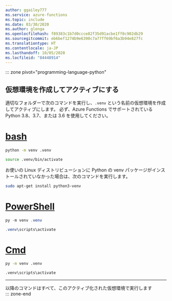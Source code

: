 ```yaml
---
author: ggailey777
ms.service: azure-functions
ms.topic: include
ms.date: 03/30/2020
ms.author: glenga
ms.openlocfilehash: f89383c1b7d0ccce82f35d91acbe1ff8c902db29
ms.sourcegitcommit: eb6bef1274b9e6390c7a77ff69bf6a3b94e827fc
ms.translationtype: HT
ms.contentlocale: ja-JP
ms.lasthandoff: 10/05/2020
ms.locfileid: "84448914"
---
```

::: zone pivot="programming-language-python"  
## <a name="create-and-activate-a-virtual-environment"></a><a name="create-venv"></a>仮想環境を作成してアクティブにする

適切なフォルダーで次のコマンドを実行し、`.venv` という名前の仮想環境を作成してアクティブにします。 必ず、Azure Functions でサポートされている Python 3.8、3.7、または 3.6 を使用してください。

# <a name="bash"></a>[bash](#tab/bash)

```bash
python -m venv .venv
```

```bash
source .venv/bin/activate
```

お使いの Linux ディストリビューションに Python の venv パッケージがインストールされていなかった場合は、次のコマンドを実行します。

```bash
sudo apt-get install python3-venv
```

# <a name="powershell"></a>[PowerShell](#tab/powershell)

```powershell
py -m venv .venv
```

```powershell
.venv\scripts\activate
```

# <a name="cmd"></a>[Cmd](#tab/cmd)

```cmd
py -m venv .venv
```

```cmd
.venv\scripts\activate
```

---

以降のコマンドはすべて、このアクティブ化された仮想環境で実行します   
::: zone-end
